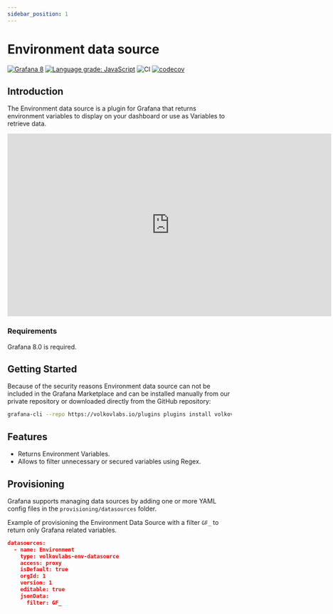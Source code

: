 ```yaml
---
sidebar_position: 1
---
```


# Environment data source

[![Grafana 8](https://img.shields.io/badge/Grafana-8-orange?style=for-the-badge)](https://www.grafana.com)
[![Language grade: JavaScript](https://img.shields.io/lgtm/grade/javascript/g/VolkovLabs/volkovlabs-env-datasource.svg?logo=lgtm&logoWidth=18&style=for-the-badge)](https://lgtm.com/projects/g/VolkovLabs/volkovlabs-env-datasource/context:javascript)
![CI](https://github.com/volkovlabs/volkovlabs-env-datasource/workflows/CI/badge.svg)
[![codecov](https://codecov.io/gh/VolkovLabs/volkovlabs-env-datasource/branch/main/graph/badge.svg?token=2W9VR0PG5N)](https://codecov.io/gh/VolkovLabs/volkovlabs-env-datasource)

## Introduction

The Environment data source is a plugin for Grafana that returns environment variables to display on your dashboard or use as Variables to retrieve data.

<iframe width="728" height="410" src="https://www.youtube.com/embed/GPzsciOxKdk" title="Environment Data Source" frameBorder="0" allow="accelerometer; autoplay; clipboard-write; encrypted-media; gyroscope; picture-in-picture" allowFullScreen></iframe>

### Requirements

Grafana 8.0 is required.

## Getting Started

Because of the security reasons Environment data source can not be included in the Grafana Marketplace and can be installed manually from our private repository or downloaded directly from the GitHub repository:

```bash
grafana-cli --repo https://volkovlabs.io/plugins plugins install volkovlabs-env-datasource
```

## Features

- Returns Environment Variables.
- Allows to filter unnecessary or secured variables using Regex.

## Provisioning

Grafana supports managing data sources by adding one or more YAML config files in the `provisioning/datasources` folder.

Example of provisioning the Environment Data Source with a filter `GF_` to return only Grafana related variables.

```json
datasources:
  - name: Environment
    type: volkovlabs-env-datasource
    access: proxy
    isDefault: true
    orgId: 1
    version: 1
    editable: true
    jsonData:
      filter: GF_
```
